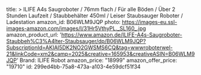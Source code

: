 title: >
  ILIFE A4s Saugroboter / 76mm flach / Für alle Böden / Über 2 Stunden Laufzeit / Staubbehälter
  450ml / Leiser Staubsauger Roboter / Ladestation
amazon_id: B06WLM9JQP
photo: https://images-eu.ssl-images-amazon.com/images/I/31Hr5VthyPL._SL160_.jpg
amazon_product_url: 'https://www.amazon.de/ILIFE-A4s-Saugroboter-Staubbeh%C3%A4lter-Staubsauger/dp/B06WLM9JQP?SubscriptionId=AKIAI5DK2NO2GWSMS6CQ&tag=wwwroboterwel-21&linkCode=xm2&camp=2025&creative=165953&creativeASIN=B06WLM9JQP'
Brand: ILIFE Robot
amazon_price: "18999"
amazon_offer_price: "19710"
id: 299ed4bb-75a8-473a-a103-4e59dcf51f34
